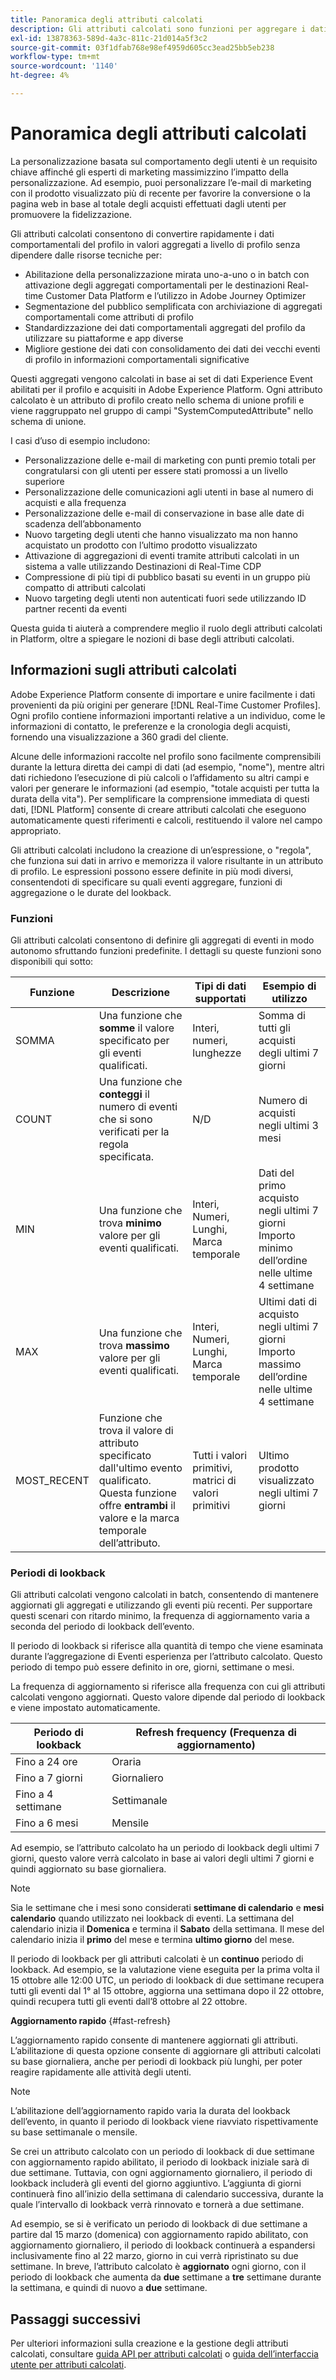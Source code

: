 ```yaml
---
title: Panoramica degli attributi calcolati
description: Gli attributi calcolati sono funzioni per aggregare i dati a livello di evento negli attributi a livello di profilo. Queste funzioni vengono calcolate automaticamente in modo che possano essere utilizzate in segmentazione, attivazione e personalizzazione.
exl-id: 13878363-589d-4a3c-811c-21d014a5f3c2
source-git-commit: 03f1dfab768e98ef4959d605cc3ead25bb5eb238
workflow-type: tm+mt
source-wordcount: '1140'
ht-degree: 4%

---
```


# Panoramica degli attributi calcolati

La personalizzazione basata sul comportamento degli utenti è un requisito chiave affinché gli esperti di marketing massimizzino l’impatto della personalizzazione. Ad esempio, puoi personalizzare l’e-mail di marketing con il prodotto visualizzato più di recente per favorire la conversione o la pagina web in base al totale degli acquisti effettuati dagli utenti per promuovere la fidelizzazione.

Gli attributi calcolati consentono di convertire rapidamente i dati comportamentali del profilo in valori aggregati a livello di profilo senza dipendere dalle risorse tecniche per:

- Abilitazione della personalizzazione mirata uno-a-uno o in batch con attivazione degli aggregati comportamentali per le destinazioni Real-time Customer Data Platform e l’utilizzo in Adobe Journey Optimizer
- Segmentazione del pubblico semplificata con archiviazione di aggregati comportamentali come attributi di profilo
- Standardizzazione dei dati comportamentali aggregati del profilo da utilizzare su piattaforme e app diverse
- Migliore gestione dei dati con consolidamento dei dati dei vecchi eventi di profilo in informazioni comportamentali significative

Questi aggregati vengono calcolati in base ai set di dati Experience Event abilitati per il profilo e acquisiti in Adobe Experience Platform. Ogni attributo calcolato è un attributo di profilo creato nello schema di unione profili e viene raggruppato nel gruppo di campi &quot;SystemComputedAttribute&quot; nello schema di unione.

I casi d’uso di esempio includono:

- Personalizzazione delle e-mail di marketing con punti premio totali per congratularsi con gli utenti per essere stati promossi a un livello superiore
- Personalizzazione delle comunicazioni agli utenti in base al numero di acquisti e alla frequenza
- Personalizzazione delle e-mail di conservazione in base alle date di scadenza dell’abbonamento
- Nuovo targeting degli utenti che hanno visualizzato ma non hanno acquistato un prodotto con l’ultimo prodotto visualizzato
- Attivazione di aggregazioni di eventi tramite attributi calcolati in un sistema a valle utilizzando Destinazioni di Real-Time CDP
- Compressione di più tipi di pubblico basati su eventi in un gruppo più compatto di attributi calcolati
- Nuovo targeting degli utenti non autenticati fuori sede utilizzando ID partner recenti da eventi

Questa guida ti aiuterà a comprendere meglio il ruolo degli attributi calcolati in Platform, oltre a spiegare le nozioni di base degli attributi calcolati.

## Informazioni sugli attributi calcolati

Adobe Experience Platform consente di importare e unire facilmente i dati provenienti da più origini per generare [!DNL Real-Time Customer Profiles]. Ogni profilo contiene informazioni importanti relative a un individuo, come le informazioni di contatto, le preferenze e la cronologia degli acquisti, fornendo una visualizzazione a 360 gradi del cliente.

Alcune delle informazioni raccolte nel profilo sono facilmente comprensibili durante la lettura diretta dei campi di dati (ad esempio, &quot;nome&quot;), mentre altri dati richiedono l’esecuzione di più calcoli o l’affidamento su altri campi e valori per generare le informazioni (ad esempio, &quot;totale acquisti per tutta la durata della vita&quot;). Per semplificare la comprensione immediata di questi dati, [!DNL Platform] consente di creare attributi calcolati che eseguono automaticamente questi riferimenti e calcoli, restituendo il valore nel campo appropriato.

Gli attributi calcolati includono la creazione di un’espressione, o &quot;regola&quot;, che funziona sui dati in arrivo e memorizza il valore risultante in un attributo di profilo. Le espressioni possono essere definite in più modi diversi, consentendoti di specificare su quali eventi aggregare, funzioni di aggregazione o le durate del lookback.

### Funzioni

Gli attributi calcolati consentono di definire gli aggregati di eventi in modo autonomo sfruttando funzioni predefinite. I dettagli su queste funzioni sono disponibili qui sotto:

| Funzione | Descrizione | Tipi di dati supportati | Esempio di utilizzo |
| -------- | ----------- | -------------------- | ------------- |
| SOMMA | Una funzione che **somme** il valore specificato per gli eventi qualificati. | Interi, numeri, lunghezze | Somma di tutti gli acquisti degli ultimi 7 giorni |
| COUNT | Una funzione che **conteggi** il numero di eventi che si sono verificati per la regola specificata. | N/D | Numero di acquisti negli ultimi 3 mesi |
| MIN | Una funzione che trova **minimo** valore per gli eventi qualificati. | Interi, Numeri, Lunghi, Marca temporale | Dati del primo acquisto negli ultimi 7 giorni<br/>Importo minimo dell’ordine nelle ultime 4 settimane |
| MAX | Una funzione che trova **massimo** valore per gli eventi qualificati. | Interi, Numeri, Lunghi, Marca temporale | Ultimi dati di acquisto negli ultimi 7 giorni<br/>Importo massimo dell’ordine nelle ultime 4 settimane |
| MOST_RECENT | Funzione che trova il valore di attributo specificato dall&#39;ultimo evento qualificato. Questa funzione offre **entrambi** il valore e la marca temporale dell’attributo. | Tutti i valori primitivi, matrici di valori primitivi | Ultimo prodotto visualizzato negli ultimi 7 giorni |

### Periodi di lookback

Gli attributi calcolati vengono calcolati in batch, consentendo di mantenere aggiornati gli aggregati e utilizzando gli eventi più recenti. Per supportare questi scenari con ritardo minimo, la frequenza di aggiornamento varia a seconda del periodo di lookback dell’evento.

Il periodo di lookback si riferisce alla quantità di tempo che viene esaminata durante l’aggregazione di Eventi esperienza per l’attributo calcolato. Questo periodo di tempo può essere definito in ore, giorni, settimane o mesi.

La frequenza di aggiornamento si riferisce alla frequenza con cui gli attributi calcolati vengono aggiornati. Questo valore dipende dal periodo di lookback e viene impostato automaticamente.

| Periodo di lookback | Refresh frequency (Frequenza di aggiornamento) |
| --------------- | ----------------- |
| Fino a 24 ore | Oraria |
| Fino a 7 giorni | Giornaliero |
| Fino a 4 settimane | Settimanale |
| Fino a 6 mesi | Mensile |

Ad esempio, se l’attributo calcolato ha un periodo di lookback degli ultimi 7 giorni, questo valore verrà calcolato in base ai valori degli ultimi 7 giorni e quindi aggiornato su base giornaliera.

>[!NOTE]
>
>Sia le settimane che i mesi sono considerati **settimane di calendario** e **mesi calendario** quando utilizzato nei lookback di eventi. La settimana del calendario inizia il **Domenica** e termina il **Sabato** della settimana. Il mese del calendario inizia il **primo** del mese e termina **ultimo giorno** del mese.

Il periodo di lookback per gli attributi calcolati è un **continuo** periodo di lookback. Ad esempio, se la valutazione viene eseguita per la prima volta il 15 ottobre alle 12:00 UTC, un periodo di lookback di due settimane recupera tutti gli eventi dal 1° al 15 ottobre, aggiorna una settimana dopo il 22 ottobre, quindi recupera tutti gli eventi dall’8 ottobre al 22 ottobre.

**Aggiornamento rapido** {#fast-refresh}

L’aggiornamento rapido consente di mantenere aggiornati gli attributi. L’abilitazione di questa opzione consente di aggiornare gli attributi calcolati su base giornaliera, anche per periodi di lookback più lunghi, per poter reagire rapidamente alle attività degli utenti.

>[!NOTE]
>
>L’abilitazione dell’aggiornamento rapido varia la durata del lookback dell’evento, in quanto il periodo di lookback viene riavviato rispettivamente su base settimanale o mensile.
>
>Se crei un attributo calcolato con un periodo di lookback di due settimane con aggiornamento rapido abilitato, il periodo di lookback iniziale sarà di due settimane. Tuttavia, con ogni aggiornamento giornaliero, il periodo di lookback includerà gli eventi del giorno aggiuntivo. L’aggiunta di giorni continuerà fino all’inizio della settimana di calendario successiva, durante la quale l’intervallo di lookback verrà rinnovato e tornerà a due settimane.
>
>Ad esempio, se si è verificato un periodo di lookback di due settimane a partire dal 15 marzo (domenica) con aggiornamento rapido abilitato, con aggiornamento giornaliero, il periodo di lookback continuerà a espandersi inclusivamente fino al 22 marzo, giorno in cui verrà ripristinato su due settimane. In breve, l’attributo calcolato è **aggiornato** ogni giorno, con il periodo di lookback che aumenta da **due** settimane a **tre** settimane durante la settimana, e quindi di nuovo a **due** settimane.

## Passaggi successivi

Per ulteriori informazioni sulla creazione e la gestione degli attributi calcolati, consultare [guida API per attributi calcolati](./api.md) o [guida dell’interfaccia utente per attributi calcolati](./ui.md).
